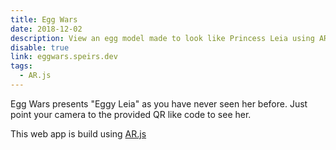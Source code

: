 ```yaml
---
title: Egg Wars
date: 2018-12-02
description: View an egg model made to look like Princess Leia using AR
disable: true
link: eggwars.speirs.dev
tags:
  - AR.js
---
```

Egg Wars presents "Eggy Leia" as you have never seen her before. Just point your camera to the provided QR like code to see her.

This web app is build using [AR.js](https://ar-js-org.github.io/AR.js-Docs/)
